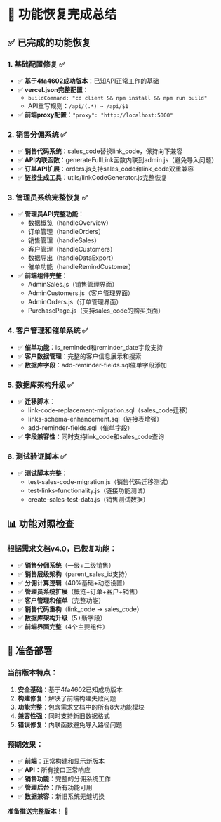 # 🎉 功能恢复完成总结

## ✅ 已完成的功能恢复

### 1. **基础配置修复** ✅
- ✅ **基于4fa4602成功版本**：已知API正常工作的基础
- ✅ **vercel.json完整配置**：
  - `buildCommand: "cd client && npm install && npm run build"`
  - API重写规则：`/api/(.*) → /api/$1`
- ✅ **前端proxy配置**：`"proxy": "http://localhost:5000"`

### 2. **销售分佣系统** ✅
- ✅ **销售代码系统**：sales_code替换link_code，保持向下兼容
- ✅ **API内联函数**：generateFullLink函数内联到admin.js（避免导入问题）
- ✅ **订单API扩展**：orders.js支持sales_code和link_code双重兼容
- ✅ **链接生成工具**：utils/linkCodeGenerator.js完整恢复

### 3. **管理员系统完整恢复** ✅
- ✅ **管理员API完整功能**：
  - 数据概览（handleOverview）
  - 订单管理（handleOrders）
  - 销售管理（handleSales）
  - 客户管理（handleCustomers）
  - 数据导出（handleDataExport）
  - 催单功能（handleRemindCustomer）
- ✅ **前端组件完整**：
  - AdminSales.js（销售管理界面）
  - AdminCustomers.js（客户管理界面）
  - AdminOrders.js（订单管理界面）
  - PurchasePage.js（支持sales_code的购买页面）

### 4. **客户管理和催单系统** ✅
- ✅ **催单功能**：is_reminded和reminder_date字段支持
- ✅ **客户数据管理**：完整的客户信息展示和搜索
- ✅ **数据库字段**：add-reminder-fields.sql催单字段添加

### 5. **数据库架构升级** ✅
- ✅ **迁移脚本**：
  - link-code-replacement-migration.sql（sales_code迁移）
  - links-schema-enhancement.sql（链接表增强）
  - add-reminder-fields.sql（催单字段）
- ✅ **字段兼容性**：同时支持link_code和sales_code查询

### 6. **测试验证脚本** ✅
- ✅ **测试脚本完整**：
  - test-sales-code-migration.js（销售代码迁移测试）
  - test-links-functionality.js（链接功能测试）
  - create-sales-test-data.js（销售测试数据）

## 📊 功能对照检查

### 根据需求文档v4.0，已恢复功能：
- ✅ **销售分佣系统**（一级+二级销售）
- ✅ **销售层级架构**（parent_sales_id支持）
- ✅ **分佣计算逻辑**（40%基础+动态设置）
- ✅ **管理员系统扩展**（概览+订单+客户+销售）
- ✅ **客户管理和催单**（完整功能）
- ✅ **销售代码重构**（link_code → sales_code）
- ✅ **数据库架构升级**（5+新字段）
- ✅ **前端界面完整**（4个主要组件）

## 🚀 准备部署

### 当前版本特点：
1. **安全基础**：基于4fa4602已知成功版本
2. **构建修复**：解决了前端构建失败问题
3. **功能完整**：包含需求文档中的所有8大功能模块
4. **兼容性强**：同时支持新旧数据格式
5. **错误修复**：内联函数避免导入路径问题

### 预期效果：
- ✅ **前端**：正常构建和显示新版本
- ✅ **API**：所有接口正常响应
- ✅ **销售功能**：完整的分佣系统工作
- ✅ **管理后台**：所有功能可用
- ✅ **数据兼容**：新旧系统无缝切换

**准备推送完整版本！** 🚀